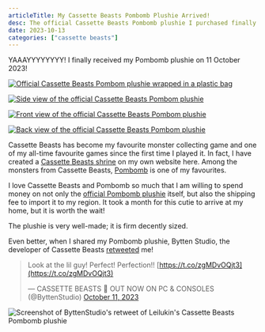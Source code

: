 ```yaml
---
articleTitle: My Cassette Beasts Pombomb Plushie Arrived!
desc: The official Cassette Beasts Pombomb plushie I purchased finally arrived.
date: 2023-10-13
categories: ["cassette beasts"]
---
```


YAAAYYYYYYYY! I finally received my Pombomb plushie on 11 October 2023!

[![Official Cassette Beasts Pombom plushie wrapped in a plastic bag](https://i.postimg.cc/QtmpHVs3/2023-10-11-14-25-27.jpg)](https://postimg.cc/MMccL6vP)

[![Side view of the official Cassette Beasts Pombom plushie](https://i.postimg.cc/k4vyKfQL/2023-10-11-14-28-36.jpg)](https://postimg.cc/dkDdKRS9)

[![Front view of the official Cassette Beasts Pombom plushie](https://i.postimg.cc/7hPnV0Xh/2023-10-11-14-29-09.jpg)](https://postimg.cc/47Mc4KDR)

[![Back view of the official Cassette Beasts Pombom plushie](https://i.postimg.cc/qq72n0MC/2023-10-11-14-30-36.jpg)](https://postimg.cc/5YZHdhzx)

Cassette Beasts has become my favourite monster collecting game and one of my all-time favourite games since the first time I played it. In fact, I have created a [Cassette Beasts shrine](/shrines/cassettebeasts/) on my own website here. Among the monsters from Cassette Beasts, [Pombomb](https://wiki.cassettebeasts.com/wiki/Pombomb) is one of my favourites.

I love Cassette Beasts and Pombomb so much that I am willing to spend money on not only the [official Pombomb plushie](https://www.symbiotestudios.com/online-store/Cassette-Beasts-Pombomb-p582974319) itself, but also the shipping fee to import it to my region. It took a month for this cutie to arrive at my home, but it is worth the wait!

The plushie is very well-made; it is firm decently sized.

Even better, when I shared my Pombomb plushie, Bytten Studio, the developer of Cassette Beasts [retweeted](https://twitter.com/ByttenStudio/status/1712191037957927126) me!

> Look at the lil guy! Perfect! Perfection!! [https://t.co/zgMDvOQjt3](https://t.co/zgMDvOQjt3)
>
> — CASSETTE BEASTS 📼 OUT NOW ON PC & CONSOLES (@ByttenStudio) [October 11, 2023](https://twitter.com/ByttenStudio/status/1712191037957927126?ref_src=twsrc%5Etfw)

![Screenshot of ByttenStudio's retweet of Leilukin's Cassette Beasts Pombomb plushie](https://i.postimg.cc/8cmwZxD3/bytten-studio-on-my-pombomb-plushie.png)
